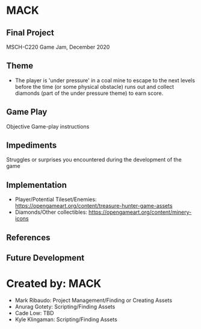 # MACK

## Final Project
MSCH-C220 Game Jam, December 2020

## Theme
- The player is 'under pressure' in a coal mine to escape to the next levels before the time (or some physical obstacle) runs out and collect diamonds (part of the under pressure theme) to earn score.

## Game Play
Objective
Game-play instructions

## Impediments
Struggles or surprises you encountered during the development of the game

## Implementation
- Player/Potential Tileset/Enemies: https://opengameart.org/content/treasure-hunter-game-assets
- Diamonds/Other collectibles: https://opengameart.org/content/minery-icons


## References

## Future Development

# Created by: MACK
- Mark Ribaudo: Project Management/Finding or Creating Assets
- Anurag Gotety: Scripting/Finding Assets
- Cade Low: TBD
- Kyle Klingaman: Scripting/Finding Assets
